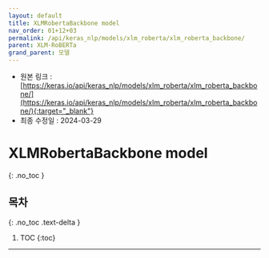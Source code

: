 ```yaml
---
layout: default
title: XLMRobertaBackbone model
nav_order: 01+12+03
permalink: /api/keras_nlp/models/xlm_roberta/xlm_roberta_backbone/
parent: XLM-RoBERTa
grand_parent: 모델
---
```


* 원본 링크 : [https://keras.io/api/keras_nlp/models/xlm_roberta/xlm_roberta_backbone/](https://keras.io/api/keras_nlp/models/xlm_roberta/xlm_roberta_backbone/){:target="_blank"}
* 최종 수정일 : 2024-03-29

# XLMRobertaBackbone model
{: .no_toc }

## 목차
{: .no_toc .text-delta }

1. TOC
{:toc}

---

